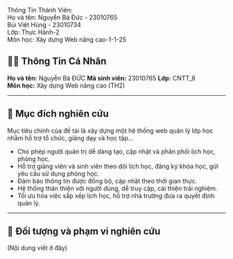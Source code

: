 Thông Tin Thành Viên:<br>
Họ và tên: Nguyễn Bá Đức - 23010765<br>
Bùi Việt Hùng - 23010734<br>
Lớp: Thực Hành-2<br>
Môn học: Xây dựng Web nâng cao-1-1-25
## 🧑‍💻 Thông Tin Cá Nhân

**Họ và tên:** Nguyễn Bá ĐỨC 
**Mã sinh viên:** 23010765
**Lớp:** CNTT_8  
**Môn học:** Xây dựng Web nâng cao (TH2)  

---

## 🎯 Mục đích nghiên cứu
Mục tiêu chính của đề tài là xây dựng một hệ thống web quản lý lớp học nhằm hỗ trợ tổ chức, giảng dạy và học tập...

- Cho phép người quản trị dễ dàng tạo, cập nhật và phân phối lịch học, phòng học.  
- Hỗ trợ giảng viên và sinh viên theo dõi lịch học, đăng ký khóa học, gửi yêu cầu sử dụng phòng học.  
- Đảm bảo thông tin được đồng bộ, cập nhật theo thời gian thực.  
- Hệ thống thân thiện với người dùng, dễ truy cập, cải thiện trải nghiệm.  
- Tối ưu hóa việc sắp xếp lịch học, hỗ trợ nhà trường đưa ra quyết định quản lý.  

---

## 📌 Đối tượng và phạm vi nghiên cứu
(Nội dung viết ở đây)
